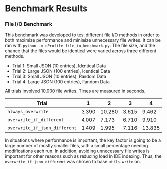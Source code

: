 # Benchmark Results

### File I/O Benchmark

This benchmark was developed to test different file I/O methods in order to both maximize performance and minimize unnecessary file writes. It can be ran with `python -m cProfile file_io_benchmark.py`. The file size, and the chance that the files would be identical were varied across three different methods.

- Trial 1: Small JSON (10 entries), Identical Data
- Trial 2: Large JSON (100 entries), Identical Data
- Trial 3: Small JSON (10 entries), Random Data
- Trial 4: Large JSON (100 entries), Random Data

All trials involved 10,000 file writes. Times are measured in seconds.

Trial | 1 | 2 | 3 | 4
--- | --- | --- | --- | ---
`always_overwrite` | 3.390 | 10.280 | 3.615 | 9.462
`overwrite_if_different` | 4.007 | 7.173 | 6.710 | 9.910
`overwrite_if_json_different` | 1.409 | 1.995 | 7.116 | 13.835

In situations where performance is important, the key factor is going to be a large number of mostly smaller files, with a small percentage needing modifications each run. In addition, avoiding unnecessary file writes is important for other reasons such as reducing load in IDE indexing. Thus, the `overwrite_if_json_different` was chosen to base `utils.write` on.
